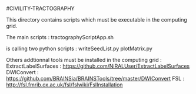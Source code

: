 #CIVILITY-TRACTOGRAPHY

This directory contains scripts which must be executable in the computing grid. 

The main scripts : 
 	tractographyScriptApp.sh
 	
is calling two python scripts : 
  writeSeedList.py
 	plotMatrix.py

Others addtionnal tools must be installed in the computing grid : 
  ExtractLabelSurfaces : https://github.com/NiRALUser/ExtractLabelSurfaces
  DWIConvert : https://github.com/BRAINSia/BRAINSTools/tree/master/DWIConvert
  FSL : http://fsl.fmrib.ox.ac.uk/fsl/fslwiki/FslInstallation
  
  
